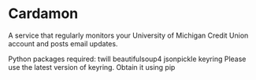 Cardamon
========

A service that regularly monitors your University of Michigan Credit Union account and posts email updates.

Python packages required: twill beautifulsoup4 jsonpickle keyring
Please use the latest version of keyring. Obtain it using pip